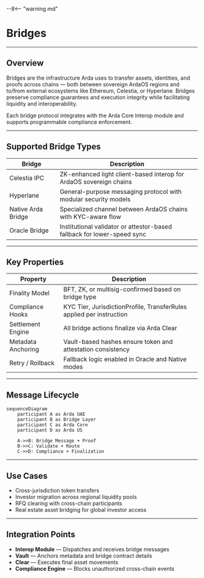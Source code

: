 --8<-- "warning.md"

# Bridges

---

## Overview

Bridges are the infrastructure Arda uses to transfer assets, identities, and proofs across chains — both between sovereign ArdaOS regions and to/from external ecosystems like Ethereum, Celestia, or Hyperlane. Bridges preserve compliance guarantees and execution integrity while facilitating liquidity and interoperability.

Each bridge protocol integrates with the Arda Core Interop module and supports programmable compliance enforcement.

---

## Supported Bridge Types

| Bridge | Description |
|--------|-------------|
| Celestia IPC | ZK-enhanced light client-based interop for ArdaOS sovereign chains |
| Hyperlane | General-purpose messaging protocol with modular security models |
| Native Arda Bridge | Specialized channel between ArdaOS chains with KYC-aware flow |
| Oracle Bridge | Institutional validator or attestor-based fallback for lower-speed sync |

---

## Key Properties

| Property | Description |
|----------|-------------|
| Finality Model | BFT, ZK, or multisig-confirmed based on bridge type |
| Compliance Hooks | KYC Tier, JurisdictionProfile, TransferRules applied per instruction |
| Settlement Engine | All bridge actions finalize via Arda Clear |
| Metadata Anchoring | Vault-based hashes ensure token and attestation consistency |
| Retry / Rollback | Fallback logic enabled in Oracle and Native modes |

---

## Message Lifecycle

```mermaid
sequenceDiagram
    participant A as Arda UAE
    participant B as Bridge Layer
    participant C as Arda Core
    participant D as Arda US

    A->>B: Bridge Message + Proof
    B->>C: Validate + Route
    C->>D: Compliance + Finalization
```

---

## Use Cases

- Cross-jurisdiction token transfers
- Investor migration across regional liquidity pools
- RFQ clearing with cross-chain participants
- Real estate asset bridging for global investor access

---

## Integration Points

- **Interop Module** — Dispatches and receives bridge messages
- **Vault** — Anchors metadata and bridge contract details
- **Clear** — Executes final asset movements
- **Compliance Engine** — Blocks unauthorized cross-chain events
